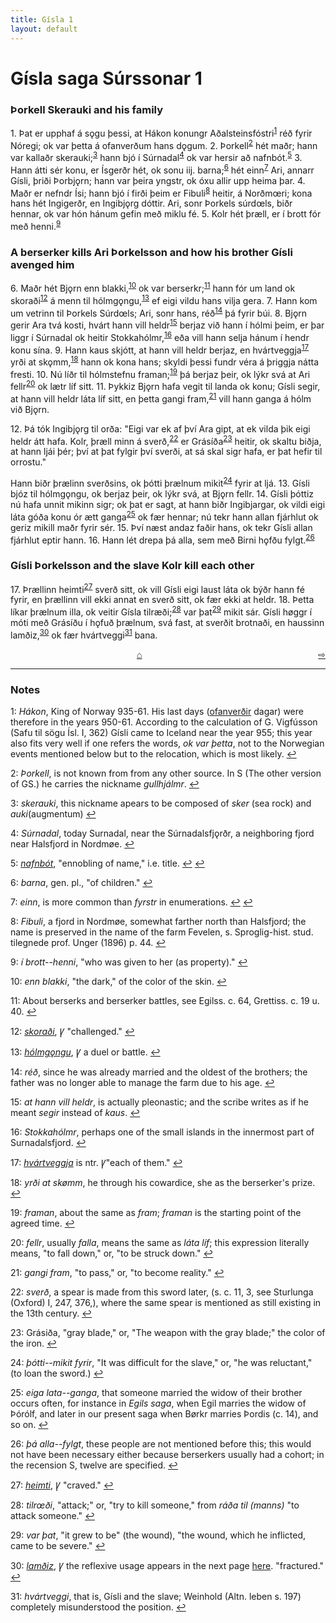 ```yaml
---
title: Gísla 1
layout: default
---
```


# Gísla saga Súrssonar 1

### Þorkell Skerauki and his family

1\. Þat er upphaf á s&#x1EB;gu þessi, at Hákon konungr Aðalsteinsfóstri<sup id="a1">[1](#myfootnote1)</sup> réð fyrir Nóregi; ok var þetta á ofanverðum hans d&#x1EB;gum. 2. Þorkell<sup id="a2">[2](#myfootnote2)</sup> hét maðr; hann var kallaðr skerauki;<sup id="a3">[3](#myfootnote3)</sup> hann bjó í Súrnadal<sup id="a4">[4](#myfootnote4)</sup> ok var hersir að nafnbót.<sup id="a5">[5](#myfootnote5)</sup> 3. Hann átti sér konu, er Ísgerðr hét, ok sonu iij. barna;<sup id="a6">[6](#myfootnote6)</sup> hét einn<sup id="a7">[7](#myfootnote7)</sup> Ari, annarr Gísli, þriði Þorbj&#x1EB;rn; hann var þeira yngstr, ok óxu allir upp heima þar. 4. Maðr er nefndr Ísi; hann bjó í firði þeim er Fibuli<sup id="a8">[8](#myfootnote8)</sup> heitir, á Norðm&oelig;ri; kona hans hét Ingigerðr, en Ingibj&#x1EB;rg dóttir. Ari, sonr Þorkels súrd&oelig;ls, biðr hennar, ok var hón hánum gefin með miklu fé. 5. Kolr hét þræll, er í brott fór með henni.<sup id="a9">[9](#myfootnote9)</sup>

### A berserker kills Ari Þorkelsson and how his brother Gísli avenged him

6\. Maðr hét Bj&#x1EB;rn enn blakki,<sup id="a10">[10](#myfootnote10)</sup> ok var berserkr;<sup id="a11">[11](#myfootnote11)</sup> hann fór um land ok skoraði<sup id="a12">[12](#myfootnote12)</sup> á menn til hólmg&#x1EB;ngu,<sup id="a13">[13](#myfootnote13)</sup> ef eigi vildu hans vilja gera. 7. Hann kom um vetrinn til Þorkels Súrd&oelig;ls; Ari, sonr hans, réð<sup id="a14">[14](#myfootnote14)</sup> þá fyrir búi. 8. Bj&#x1EB;rn gerir Ara tvá kosti, hvárt hann vill heldr<sup id="a15">[15](#myfootnote15)</sup> berjaz við hann í hólmi þeim, er þar liggr í Súrnadal ok heitir Stokkahólmr,<sup id="a16">[16](#myfootnote16)</sup> eða vill hann selja hánum í hendr konu sína. 9. Hann kaus skjótt, at hann vill heldr berjaz, en hvártveggja<sup id="a17">[17](#myfootnote17)</sup> yrði at sk&#x1EB;mm,<sup id="a18">[18](#myfootnote18)</sup> hann ok kona hans; skyldi þessi fundr véra á þriggja nátta fresti. 10. Nú líðr til hólmstefnu framan;<sup id="a19">[19](#myfootnote19)</sup> þá berjaz þeir, ok lýkr svá at Ari fellr<sup id="a20">[20](#myfootnote20)</sup> ok lætr líf sitt. 11. Þykkiz Bj&#x1EB;rn hafa vegit til landa ok konu; Gísli segir, at hann vill heldr láta líf sitt, en þetta gangi fram,<sup id="a21">[21](#myfootnote21)</sup> vill hann ganga á hólm við Bj&#x1EB;rn.

12\. Þá tók Ingibj&#x1EB;rg til orða: "Eigi var ek af því Ara gipt, at ek vilda þik eigi heldr átt hafa. Kolr, þræll minn á sverð,<sup id="a22">[22](#myfootnote22)</sup> er Grásíða<sup id="a23">[23](#myfootnote23)</sup> heitir, ok skaltu biðja, at hann ljái þér; því at þat fylgir því sverði, at sá skal sigr hafa, er þat hefir til orrostu."

Hann biðr þrælinn sverðsins, ok þótti þrælnum mikit<sup id="a24">[24](#myfootnote24)</sup> fyrir at ljá. 13. Gísli bjóz til hólmg&#x1EB;ngu, ok berjaz þeir, ok lýkr svá, at Bj&#x1EB;rn fellr. 14. Gísli þóttiz nú hafa unnit mikinn sigr; ok þat er sagt, at hann biðr Ingibjargar, ok vildi eigi láta góða konu ór ætt ganga<sup id="a25">[25](#myfootnote25)</sup> ok fær hennar; nú tekr hann allan fjárhlut ok geriz mikill maðr fyrir sér. 15. Því næst andaz faðir hans, ok tekr Gísli allan fjárhlut eptir hann. 16. Hann lét drepa þá alla, sem með Birni h&#x1EB;fðu fylgt.<sup id="a26">[26](#myfootnote26)</sup>

### Gísli Þorkelsson and the slave Kolr kill each other

17\. Þrællinn heimti<sup id="a27">[27](#myfootnote27)</sup> sverð sitt, ok vill Gísli eigi laust láta ok býðr hann fé fyrir, en þrællinn vill ekki annat en sverð sitt, ok fær ekki at heldr. 18. Þetta líkar þrælnum illa, ok veitir Gísla tilræði;<sup id="a28">[28](#myfootnote28)</sup> var þat<sup id="a29">[29](#myfootnote29)</sup> mikit sár. Gísli h&oslash;ggr í móti með Grásíðu í h&#x1EB;fuð þrælnum, svá fast, at sverðit brotnaði, en haussinn lamðiz,<sup id="a30">[30](#myfootnote30)</sup> ok fær hvártveggi<sup id="a31">[31](#myfootnote31)</sup> bana.

<div style="float: right"><a href="http://rcblack.net/Gisla_saga/Gisla_2">⇨</a></div>
<div style="margin: 0 auto; width: 100px;"><a href="http://rcblack.net/Gisla_saga/Gisla_home">&#8962;</a></div>

---

### Notes

<a name="myfootnote1" id="f1">1</a>:
  _Hákon_, King of Norway 935-61. His last days ([ofanverðir](http://web.ff.cuni.cz/cgi-bin/uaa_slovnik/gmc_search_v3?cmd=viewthis&id=cv:b0463:12) dagar) were therefore in the years 950-61. According to the calculation of G. Vigfússon (Safu til sögu Ísl. I, 362) Gísli came to Iceland near the year 955; this year also fits very well if one refers the words, _ok var þetta_, not to the Norwegian events mentioned below but to the relocation, which is most likely.
[↩](#a1)

<a name="myfootnote2" id="f2">2</a>:
  _Þorkell_, is not known from from any other source. In S (The other version of GS.) he carries the nickname _gullhjálmr_.
[↩](#a2)

<a name="myfootnote3" id="f3">3</a>:
 _skerauki_, this nickname apears to be composed of _sker_ (sea rock) and _auki_(augmentum)
[↩](#a3)

<a name="myfootnote4" id="f4">4</a>:
 _Súrnadal_, today Surnadal, near the Súrnadalsfj&#x1EB;rðr, a neighboring fjord near Halsfjord in Nordm&oslash;e.
[↩](#a4)

<a name="myfootnote5" id="f5">5</a>:
 [_nafnbót_](http://web.ff.cuni.cz/cgi-bin/uaa_slovnik/gmc_search_v3?cmd=viewthis&id=cv:b0445:13), "ennobling of name," i.e. title. [↩](#a3)
[↩](#a5)

<a name="myfootnote6" id="f6">6</a>:
 _barna_, gen. pl., "of children."
[↩](#a6)

<a name="myfootnote7" id="f7">7</a>:
 _einn_, is more common than _fyrstr_ in enumerations. [↩](#a4)
[↩](#a7)

<a name="myfootnote8" id="f8">8</a>:
 _Fibuli_, a fjord in Nordm&oslash;e, somewhat farther north than Halsfjord; the name is preserved in the name of the farm Fevelen, s. Sproglig-hist. stud. tilegnede prof. Unger (1896) p. 44.
[↩](#a8)

<a name="myfootnote9" id="f9">9</a>:
 _í brott--henni_, "who was given to her (as property)."
[↩](#a9)

<a name="myfootnote10" id="f10">10</a>:
 _enn blakki_, "the dark," of the color of the skin.
[↩](#a10)

<a name="myfootnote11" id="f11">11</a>:
 About berserks and berserker battles, see Egilss. c. 64, Grettiss. c. 19 u. 40.
[↩](#a11)

<a name="myfootnote12" id="f12">12</a>:
[_skoraði_](http://web.ff.cuni.cz/cgi-bin/uaa_slovnik/gmc_search_v3?cmd=viewthis&id=cv:b0554:24), &#42856; "challenged."
[↩](#a12)

<a name="myfootnote13" id="f13">13</a>:
 [_hólmgǫngu_](http://web.ff.cuni.cz/cgi-bin/uaa_slovnik/gmc_search_v3?cmd=viewthis&id=cv:b0280:40), &#42856; a duel or battle.
[↩](#a13)

<a name="myfootnote14" id="f14">14</a>:
 _réð_, since he was already married and the oldest of the brothers; the father was no longer able to manage the farm due to his age.
[↩](#a14)

<a name="myfootnote15" id="f15">15</a>:
 _at hann vill heldr_, is actually pleonastic; and the scribe writes as if he meant _segir_ instead of _kaus_.
[↩](#a15)

<a name="myfootnote16" id="f16">16</a>:
 _Stokkahólmr_, perhaps one of the small islands in the innermost part of Surnadalsfjord.
[↩](#a16)

<a name="myfootnote17" id="f17">17</a>:
 [_hvártveggja_](http://web.ff.cuni.cz/cgi-bin/uaa_slovnik/gmc_search_v3?cmd=viewthis&id=cv:b0298:16) is ntr. &#42856;"each of them."
[↩](#a17)

<a name="myfootnote18" id="f18">18</a>:
 _yrði at sk&oslash;mm_, he through his cowardice, she as the berserker's prize.
[↩](#a18)

<a name="myfootnote19" id="f19">19</a>:
 _framan_, about the same as _fram_; _framan_ is the starting point of the agreed time.
[↩](#a19)

<a name="myfootnote20" id="f20">20</a>:
 _fellr_, usually _falla_, means the same as _láta líf_; this expression literally means, "to fall down," or, "to be struck down."
[↩](#a20)

<a name="myfootnote21" id="f21">21</a>:
 _gangi fram_, "to pass," or, "to become reality."
[↩](#a21)

<a name="myfootnote22" id="f22">22</a>:
 _sverð_, a spear is made from this sword later, (s. c. 11, 3, see Sturlunga (Oxford) I, 247, 376,), where the same spear is mentioned as still existing in the 13th century.
[↩](#a22)

<a name="myfootnote16" id="f23">23</a>:
 Grásiða, "gray blade," or, "The weapon with the gray blade;" the color of the iron.
[↩](#a23)

<a name="myfootnote24" id="f24">24</a>:
 _þótti--mikit fyrir_, "It was difficult for the slave," or, "he was reluctant," (to loan the sword.)
[↩](#a24)

<a name="myfootnote25" id="f25">25</a>:
 _eiga lata--ganga_, that someone married the widow of their brother occurs often, for instance in _Egils saga_, when Egil marries the widow of Þórólf, and later in our present saga when B&oslash;rkr marries Þordis (c. 14), and so on.
[↩](#a25)

<a name="myfootnote26" id="f26">26</a>:
 _þá alla--fylgt_, these people are not mentioned before this; this would not have been necessary either because berserkers usually had a cohort; in the recension S, twelve are specified.
[↩](#a26)

<a name="myfootnote27" id="f27">27</a>:
 [_heimti_](http://web.ff.cuni.cz/cgi-bin/uaa_slovnik/gmc_search_v3?cmd=viewthis&id=cv:b0251:21), &#42856; "craved."
[↩](#a27)

<a name="myfootnote28" id="f28">28</a>:
 _tilr&oelig;ði_, "attack;" or, "try to kill someone," from _ráða til (manns)_ "to attack someone."
[↩](#a28)

<a name="myfootnote29" id="f29">29</a>:
 _var þat_, "it grew to be" (the wound), "the wound, which he inflicted, came to be severe."
[↩](#a29)

<a name="myfootnote30" id="f30">30</a>:
 [_lamðiz_](http://web.ff.cuni.cz/cgi-bin/uaa_slovnik/gmc_search_v3?cmd=viewthis&id=cv:b0383:35), &#42856; the reflexive usage appears in the next page [here](http://web.ff.cuni.cz/cgi-bin/uaa_slovnik/gmc_search_v3?cmd=viewthis&id=cv:b0384:1). "fractured."
[↩](#a30)

<a name="myfootnote31" id="f31">31</a>:
 _hvártveggi_, that is, Gísli and the slave; Weinhold (Altn. leben s. 197) completely misunderstood the position.
[↩](#a31)
